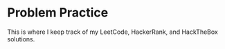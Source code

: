 # Problem Practice

This is where I keep track of my LeetCode, HackerRank, and HackTheBox solutions.
